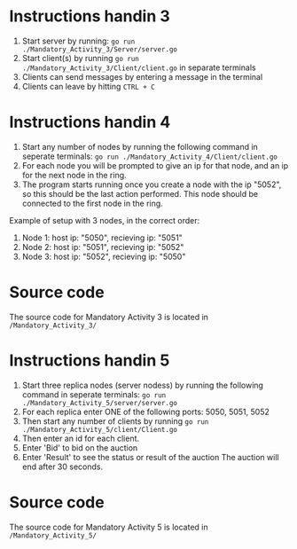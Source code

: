 # Instructions handin 3

1. Start server by running: 
```go run ./Mandatory_Activity_3/Server/server.go```
2. Start client(s) by running ```go run ./Mandatory_Activity_3/Client/client.go``` in separate terminals
3. Clients can send messages by entering a message in the terminal
4. Clients can leave by hitting ```CTRL + C```

# Instructions handin 4

1. Start any number of nodes by running the following command in seperate terminals:
```go run ./Mandatory_Activity_4/Client/client.go```
2. For each node you will be prompted to give an ip for that node, and an ip for the next node in the ring.
3. The program starts running once you create a node with the ip "5052", so this should be the last action performed. This node should be connected to the first node in the ring.

Example of setup with 3 nodes, in the correct order: 
1. Node 1: host ip: "5050", recieving ip: "5051"
2. Node 2: host ip: "5051", recieving ip: "5052"
3. Node 3: host ip: "5052", recieving ip: "5050"


# Source code
The source code for Mandatory Activity 3 is located in ```/Mandatory_Activity_3/```

# Instructions handin 5
1. Start three replica nodes (server nodess) by running the following command in seperate terminals:
   ```go run ./Mandatory_Activity_5/server/server.go```
2. For each replica enter ONE of the following ports: 5050, 5051, 5052
3. Then start any number of clients by running ```go run ./Mandatory_Activity_5/client/Client.go```
4. Then enter an id for each client.
5. Enter 'Bid' to bid on the auction
6. Enter 'Result' to see the status or result of the auction
The auction will end after 30 seconds.

# Source code
The source code for Mandatory Activity 5 is located in ```/Mandatory_Activity_5/```
